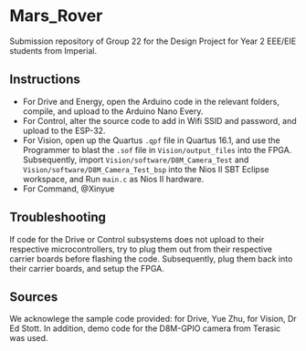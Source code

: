# Mars_Rover
Submission repository of Group 22 for the Design Project for Year 2 EEE/EIE students from Imperial.

## Instructions
- For Drive and Energy, open the Arduino code in the relevant folders, compile, and upload to the Arduino Nano Every.
- For Control, alter the source code to add in Wifi SSID and password, and upload to the ESP-32.
- For Vision, open up the Quartus `.qpf` file in Quartus 16.1, and use the Programmer to blast the `.sof` file in `Vision/output_files` into the FPGA. Subsequently, import `Vision/software/D8M_Camera_Test` and `Vision/software/D8M_Camera_Test_bsp` into the Nios II SBT Eclipse workspace, and Run `main.c` as Nios II hardware.
- For Command, @Xinyue

## Troubleshooting
If code for the Drive or Control subsystems does not upload to their respective microcontrollers, try to plug them out from their respective carrier boards before flashing the code. Subsequently, plug them back into their carrier boards, and setup the FPGA.

## Sources
We acknowlege the sample code provided: for Drive, Yue Zhu, for Vision, Dr Ed Stott. In addition, demo code for the D8M-GPIO camera from Terasic was used.